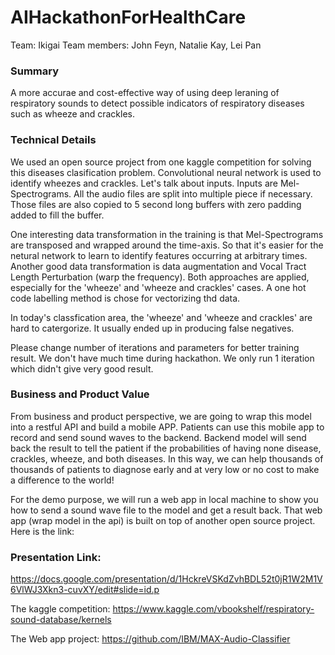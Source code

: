 # AIHackathonForHealthCare
Team: Ikigai
Team members: John Feyn, Natalie Kay, Lei Pan

### Summary
A more accurae and cost-effective way of using deep leraning of respiratory sounds to detect possible indicators of respiratory diseases such as wheeze and crackles.

### Technical Details
We used an open source project from one kaggle competition for solving this diseases clasification problem. Convolutional neural network is used to identify wheezes and crackles. Let's talk about inputs. Inputs are Mel-Spectrograms. All the audio files are split into multiple piece if necessary. Those files are also copied to 5 second long buffers with zero padding added to fill the buffer.

One interesting data transformation in the training is that Mel-Spectrograms are transposed and wrapped around the time-axis. So that it's easier for the netural network to learn to identify features occurring at arbitrary times. Another good data transformation is data augmentation and Vocal Tract Length Perturbation (warp the frequency). Both approaches are applied, especially for the 'wheeze' and 'wheeze and crackles' cases. A one hot code labelling method is chose for vectorizing thd data.

In today's classfication area, the 'wheeze' and 'wheeze and crackles' are hard to catergorize. It usually ended up in producing false negatives. 

Please change number of iterations and parameters for better training result. We don't have much time during hackathon. We only run 1 iteration which didn't give very good result.

### Business and Product Value
From business and product perspective, we are going to wrap this model into a restful API and build a mobile APP. Patients can use this mobile app to record and send sound waves to the backend. Backend model will send back the result to tell the patient if the probabilities of having none disease, crackles, wheeze, and both diseases. In this way, we can help thousands of thousands of patients to diagnose early and at very low or no cost to make a difference to the world!

For the demo purpose, we will run a web app in local machine to show you how to send a sound wave file to the model and get a result back. That web app (wrap model in the api) is built on top of another open source project. Here is the link:

### Presentation Link:
https://docs.google.com/presentation/d/1HckreVSKdZvhBDL52t0jR1W2M1V6VlWJ3Xkn3-cuvXY/edit#slide=id.p

The kaggle competition:
https://www.kaggle.com/vbookshelf/respiratory-sound-database/kernels

The Web app project:
https://github.com/IBM/MAX-Audio-Classifier
